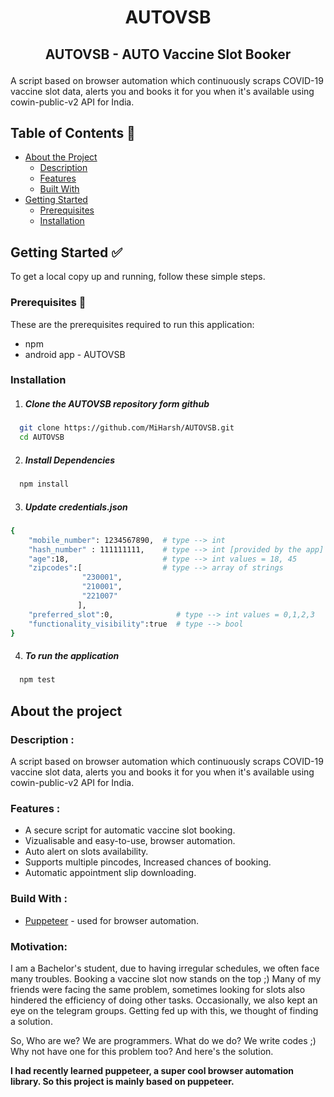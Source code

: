 # <p align ="center" >AUTOVSB</p>
## <p align ="center" >AUTOVSB - AUTO Vaccine Slot Booker </p>
A script based on browser automation which continuously scraps COVID-19 vaccine slot data, alerts you and books it for you when it's available using cowin-public-v2 API for India.

## Table of Contents 📕

- [About the Project](#about-the-project)
  - [Description](#description)
  - [Features](#features)
  - [Built With](#built-with)
- [Getting Started](#getting-started)
  - [Prerequisites](#prerequisites)
  - [Installation](#installation)

## Getting Started ✅

To get a local copy up and running, follow these simple steps.

### Prerequisites 📖

These are the prerequisites required to run this application:

- npm
- android app - AUTOVSB

### Installation

1. ##### Clone the AUTOVSB repository form github 

```sh
  git clone https://github.com/MiHarsh/AUTOVSB.git
  cd AUTOVSB
```
2. ##### Install Dependencies

```sh
  npm install
```
3. ##### Update credentials.json

```sh
{
	"mobile_number": 1234567890,  # type --> int
	"hash_number" : 111111111,    # type --> int [provided by the app]
	"age":18,                     # type --> int values = 18, 45
	"zipcodes":[                  # type --> array of strings
		        "230001",       
		        "210001",
		        "221007"
               ],
	"preferred_slot":0,              # type --> int values = 0,1,2,3
	"functionality_visibility":true  # type --> bool
}
```


4. ##### To run the application

```sh
  npm test
```
## About the project 

### Description  :
A script based on browser automation which continuously scraps COVID-19 vaccine slot data, alerts you and books it for you when it's available using cowin-public-v2 API for India.

### Features : 
-   A secure script for automatic vaccine slot booking.
-   Vizualisable and easy-to-use, browser automation.
-   Auto alert on slots availability.
-   Supports multiple pincodes, Increased chances of booking.
-   Automatic appointment slip downloading. 

### Build With : 
- [Puppeteer](https://pptr.dev/) - used for browser automation.

### Motivation:
I am a Bachelor's student, due to having irregular schedules, we often face many troubles. Booking a vaccine slot now stands on the top ;) Many of my friends were facing the same problem, sometimes looking for slots also hindered the efficiency of doing other tasks. Occasionally, we also kept an eye on the telegram groups. Getting fed up with this, we thought of finding a solution.

So, Who are we? We are programmers. What do we do? We write codes ;) Why not have one for this problem too? And here's the solution.

**I had recently learned puppeteer, a super cool browser automation library. So this project is mainly based on puppeteer.**
  
